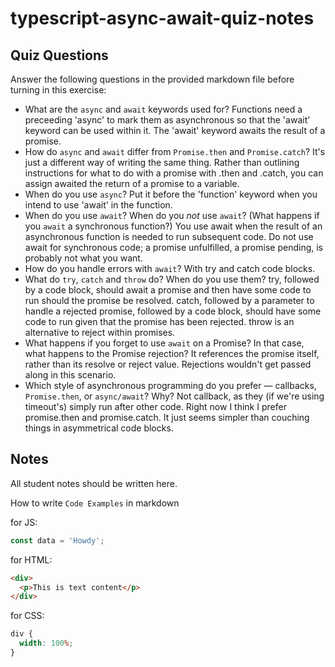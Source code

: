 # typescript-async-await-quiz-notes

## Quiz Questions

Answer the following questions in the provided markdown file before turning in this exercise:

- What are the `async` and `await` keywords used for?
  Functions need a preceeding 'async' to mark them as asynchronous so that the 'await' keyword can be used within it. The 'await' keyword awaits the result of a promise.
- How do `async` and `await` differ from `Promise.then` and `Promise.catch`?
  It's just a different way of writing the same thing. Rather than outlining instructions for what to do with a promise with .then and .catch, you can assign awaited the return of a promise to a variable.
- When do you use `async`?
  Put it before the 'function' keyword when you intend to use 'await' in the function.
- When do you use `await`? When do you _not_ use `await`? (What happens if you `await` a synchronous function?)
  You use await when the result of an asynchronous function is needed to run subsequent code. Do not use await for synchronous code; a promise unfulfilled, a promise pending, is probably not what you want.
- How do you handle errors with `await`?
  With try and catch code blocks.
- What do `try`, `catch` and `throw` do? When do you use them?
  try, followed by a code block, should await a promise and then have some code to run should the promise be resolved. catch, followed by a parameter to handle a rejected promise, followed by a code block, should have some code to run given that the promise has been rejected. throw is an alternative to reject within promises.
- What happens if you forget to use `await` on a Promise? In that case, what happens to the Promise rejection?
  It references the promise itself, rather than its resolve or reject value. Rejections wouldn't get passed along in this scenario.
- Which style of asynchronous programming do you prefer — callbacks, `Promise.then`, or `async/await`? Why?
  Not callback, as they (if we're using timeout's) simply run after other code. Right now I think I prefer promise.then and promise.catch. It just seems simpler than couching things in asymmetrical code blocks.

## Notes

All student notes should be written here.

How to write `Code Examples` in markdown

for JS:

```javascript
const data = 'Howdy';
```

for HTML:

```html
<div>
  <p>This is text content</p>
</div>
```

for CSS:

```css
div {
  width: 100%;
}
```
